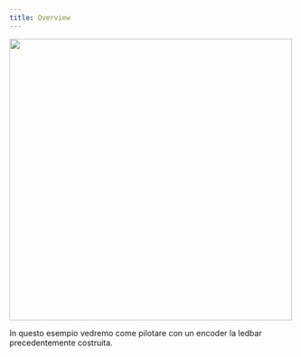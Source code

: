 ```yaml
---
title: Overview
---
```

<img src="./images/2.jpg" alt="" style="width: 500px;"/>

In questo esempio vedremo come pilotare con un encoder la ledbar precedentemente costruita.
